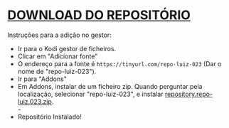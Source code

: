# <a href="repository.repo-luiz.023">DOWNLOAD DO REPOSITÓRIO</a>

Instruções para a adição no gestor:


<p align="left">
  <ul>
    <li>Ir para o Kodi gestor de ficheiros.</li>
    <li>Clicar em "Adicionar fonte"</li>
    <li>O endereço para a fonte é <code>https://tinyurl.com/repo-luiz-023</code> (Dar o nome de "repo-luiz-023").</li>
    <li>Ir para "Addons"</li>
    <li>Em Addons, instalar de um ficheiro zip. Quando perguntar pela localização, selecionar "repo-luiz-023", e instalar <a href="repository.repo-luiz.023.zip">repository.repo-luiz.023.zip</a>.</li>
    -
    <li>Repositório Instalado!</li>
    
</ul>

                                      
                                       

</p>

